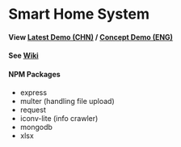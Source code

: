 # Smart Home System
#### View [Latest Demo (CHN)](http://www.jcbreath.net:8801) / [Concept Demo (ENG)](http://www.jcbreath.net/webapp) 
#### See [Wiki](https://github.com/JCBreath/SmartHome/wiki)
#### NPM Packages
* express
* multer (handling file upload)
* request
* iconv-lite (info crawler)
* mongodb
* xlsx
